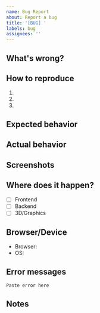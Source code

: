 ```yaml
---
name: Bug Report
about: Report a bug
title: '[BUG] '
labels: bug
assignees: ''
---
```


## What's wrong?


## How to reproduce
1. 
2. 
3. 

## Expected behavior


## Actual behavior


## Screenshots


## Where does it happen?
- [ ] Frontend
- [ ] Backend
- [ ] 3D/Graphics

## Browser/Device
- Browser: 
- OS:

## Error messages
```
Paste error here
```

## Notes
